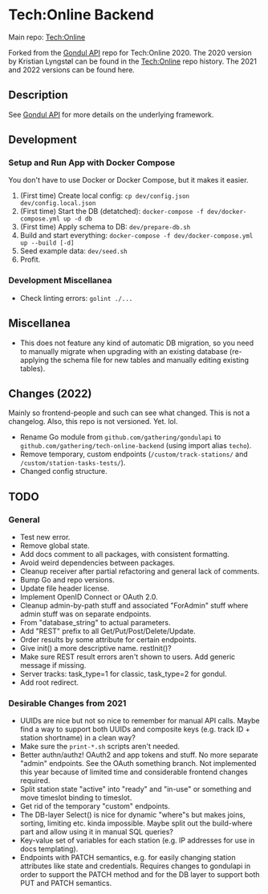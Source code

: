 # Tech:Online Backend

Main repo: [Tech:Online](https://github.com/gathering/tech-online)

Forked from the [Gondul API](https://github.com/gathering/gondulapi) repo for Tech:Online 2020. The 2020 version by Kristian Lyngstøl can be found in the [Tech:Online](https://github.com/gathering/tech-online) repo history. The 2021 and 2022 versions can be found here.

## Description

See [Gondul API](https://github.com/gathering/gondulapi) for more details on the underlying framework.

## Development

### Setup and Run App with Docker Compose

You don't have to use Docker or Docker Compose, but it makes it easier.

1. (First time) Create local config: `cp dev/config.json dev/config.local.json`
1. (First time) Start the DB (detatched): `docker-compose -f dev/docker-compose.yml up -d db`
1. (First time) Apply schema to DB: `dev/prepare-db.sh`
1. Build and start everything: `docker-compose -f dev/docker-compose.yml up --build [-d]`
1. Seed example data: `dev/seed.sh`
1. Profit.

### Development Miscellanea

- Check linting errors: `golint ./...`

## Miscellanea

- This does not feature any kind of automatic DB migration, so you need to manually migrate when upgrading with an existing database (re-applying the schema file for new tables and manually editing existing tables).

## Changes (2022)

Mainly so frontend-people and such can see what changed. This is not a changelog. Also, this repo is not versioned. Yet. lol.

- Rename Go module from `github.com/gathering/gondulapi` to `github.com/gathering/tech-online-backend` (using import alias `techo`).
- Remove temporary, custom endpoints (`/custom/track-stations/` and `/custom/station-tasks-tests/`).
- Changed config structure.

## TODO

### General

- Test new error.
- Remove global state.
- Add docs comment to all packages, with consistent formatting.
- Avoid weird dependencies between packages.
- Cleanup receiver after partial refactoring and general lack of comments.
- Bump Go and repo versions.
- Update file header license.
- Implement OpenID Connect or OAuth 2.0.
- Cleanup admin-by-path stuff and associated "ForAdmin" stuff where admin stuff was on separate endpoints.
- From "database_string" to actual parameters.
- Add "REST" prefix to all Get/Put/Post/Delete/Update.
- Order results by some attribute for certain endpoints.
- Give init() a more descriptive name. restInit()?
- Make sure REST result errors aren't shown to users. Add generic message if missing.
- Server tracks: task_type=1 for classic, task_type=2 for gondul.
- Add root redirect.

### Desirable Changes from 2021

- UUIDs are nice but not so nice to remember for manual API calls. Maybe find a way to support both UUIDs and composite keys (e.g. track ID + station shortname) in a clean way?
- Make sure the `print-*.sh` scripts aren't needed.
- Better authn/authz! OAuth2 and app tokens and stuff. No more separate "admin" endpoints. See the OAuth something branch. Not implemented this year because of limited time and considerable frontend changes required.
- Split station state "active" into "ready" and "in-use" or something and move timeslot binding to timeslot.
- Get rid of the temporary "custom" endpoints.
- The DB-layer Select() is nice for dynamic "where"s but makes joins, sorting, limiting etc. kinda impossible. Maybe split out the build-where part and allow using it in manual SQL queries?
- Key-value set of variables for each station (e.g. IP addresses for use in docs templating).
- Endpoints with PATCH semantics, e.g. for easily changing station attributes like state and credentials. Requires changes to gondulapi in order to support the PATCH method and for the DB layer to support both PUT and PATCH semantics.
